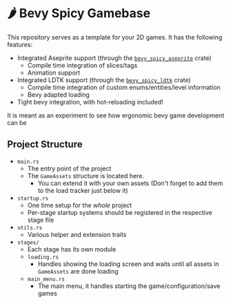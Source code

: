 # 🌶 Bevy Spicy Gamebase

This repository serves as a template for your 2D games. It has the following features:

- Integrated Aseprite support (through the [`bevy_spicy_aseprite`](https://github.com/TheNeikos/bevy_spicy_aseprite) crate)
  - Compile time integration of slices/tags
  - Animation support
- Integrated LDTK support (through the [`bevy_spicy_ldtk`](https://github.com/TheNeikos/bevy_spicy_ldtk) crate)
  - Compile time integration of custom enums/entities/level information
  - Bevy adapted loading
- Tight bevy integration, with hot-reloading included!

It is meant as an experiment to see how ergonomic bevy game development can be

## Project Structure

- `main.rs`
  - The entry point of the project
  - The `GameAssets` structure is located here.
    - You can extend it with your own assets (Don't forget to add them to the load tracker just below it)
- `startup.rs`
  - One time setup for the _whole_ project
  - Per-stage startup systems should be registered in the respective stage file
- `utils.rs`
  - Various helper and extension traits
- `stages/`
  - Each stage has its own module
  - `loading.rs`
    - Handles showing the loading screen and waits until all assets in `GameAssets` are done loading
  - `main_menu.rs`
    - The main menu, it handles starting the game/configuration/save games
